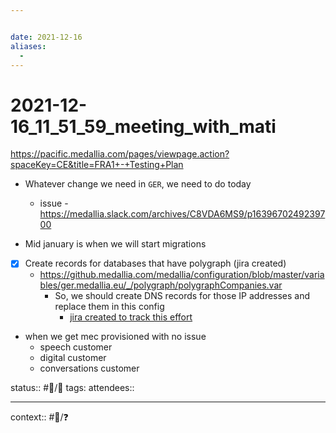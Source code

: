 ```yaml
---


date: 2021-12-16
aliases:
  - 
---
```

# 2021-12-16_11_51_59_meeting_with_mati

https://pacific.medallia.com/pages/viewpage.action?spaceKey=CE&title=FRA1+-+Testing+Plan

- Whatever change we need in `GER`, we need to do today
	- issue - https://medallia.slack.com/archives/C8VDA6MS9/p1639670249239700


- Mid january is when we will start migrations
- [x] Create records for databases that have polygraph (jira created)
	- https://github.medallia.com/medallia/configuration/blob/master/variables/ger.medallia.eu/_/polygraph/polygraphCompanies.var
		- So, we should create DNS records for those IP addresses and replace them in this config
			- [jira created to track this effort](https://jira.medallia.com/browse/PRODSVC-12816)



- when we get mec provisioned with no issue
	- speech customer
	- digital customer
	- conversations customer


status:: #🌲/👥
tags: 
attendees::
___
context:: #👔/❓
